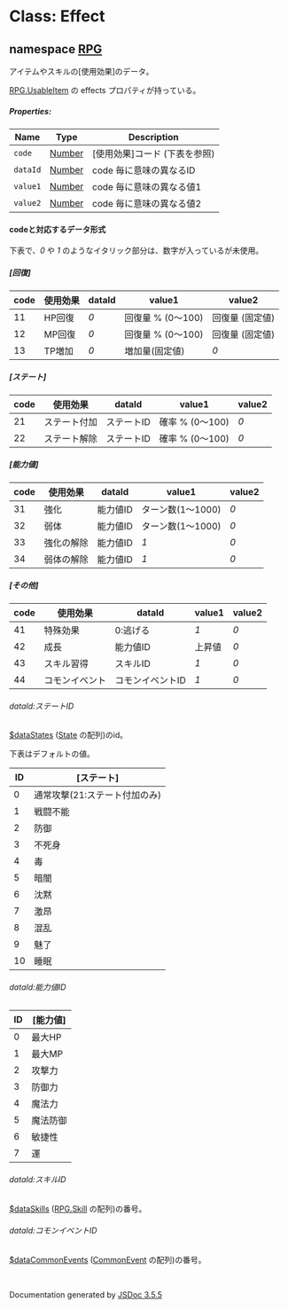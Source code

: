 # Class: Effect

## namespace [RPG](RPG.md)

アイテムやスキルの[使用効果]のデータ。

[RPG.UsableItem](RPG.UsableItem.md) の effects プロパティが持っている。


##### Properties:

| Name | Type | Description |
| --- | --- | --- |
| `code` | [Number](Number.md) | [使用効果]コード \(下表を参照) |
| `dataId` | [Number](Number.md) | code 毎に意味の異なるID |
| `value1` | [Number](Number.md) | code 毎に意味の異なる値1 |
| `value2` | [Number](Number.md) | code 毎に意味の異なる値2 |

#### codeと対応するデータ形式

下表で、*0* や *1* のようなイタリック部分は、数字が入っているが未使用。

##### [回復]

| code | 使用効果 | dataId | value1 | value2 |
| --- | --- | --- | --- | --- || 11 | HP回復 | *0* | 回復量 % (0〜100) | 回復量 (固定値) || 12 | MP回復 | *0* | 回復量 % (0〜100) | 回復量 (固定値) || 13 | TP増加 | *0* | 増加量(固定値)| *0* |

##### [ステート]

| code | 使用効果 | dataId | value1 | value2 |
| --- | --- | --- | --- | --- || 21 | ステート付加 | ステートID | 確率 % (0〜100) | *0* || 22 | ステート解除 | ステートID | 確率 % (0〜100) | *0* |

##### [能力値]

| code | 使用効果 | dataId | value1 | value2 |
| --- | --- | --- | --- | --- || 31 | 強化 | 能力値ID | ターン数(1～1000) | *0* || 32 | 弱体 | 能力値ID | ターン数(1～1000) | *0* || 33 | 強化の解除 | 能力値ID | *1* | *0* || 34 | 弱体の解除 | 能力値ID | *1* | *0* |

##### [その他]

| code | 使用効果 | dataId | value1 | value2 |
| --- | --- | --- | --- | --- || 41 | 特殊効果 | 0:逃げる | *1* | *0* || 42 | 成長 | 能力値ID | 上昇値 | *0* || 43 | スキル習得 | スキルID | *1* | *0* || 44 | コモンイベント | コモンイベントID | *1* | *0* |


###### dataId:ステートID

[$dataStates](global.md#datastates-arrayrpgstate) ([State](RPG.State.md) の配列)のid。

下表はデフォルトの値。

| ID | [ステート] |
| --- | --- || 0 | 通常攻撃(21:ステート付加のみ) |
| 1 | 戦闘不能 |
| 2 | 防御 |
| 3 | 不死身 |
| 4 | 毒 |
| 5 | 暗闇 |
| 6 | 沈黙 |
| 7 | 激昂 |
| 8 | 混乱 |
| 9 | 魅了 |
| 10 | 睡眠 |

###### dataId:能力値ID

| ID | [能力値] |
| --- | --- || 0 | 最大HP |
| 1 | 最大MP |
| 2 | 攻撃力 |
| 3 | 防御力 |
| 4 | 魔法力 |
| 5 | 魔法防御 |
| 6 | 敏捷性 |
| 7 | 運 |

###### dataId:スキルID

[\$dataSkills](global.md#dataskills-arrayrpgskill) ([RPG.Skill](RPG.Skill.md) の配列)の番号。

###### dataId:コモンイベントID

 [\$dataCommonEvents](global.md#datacommonevents-arrayrpgcommonevent)  ([CommonEvent](RPG.CommonEvent.md) の配列)の番号。
 
 <br>

  Documentation generated by [JSDoc 3.5.5](https://github.com/jsdoc3/jsdoc)
